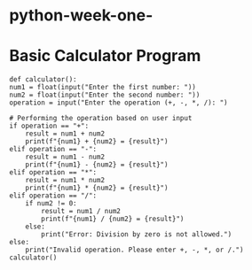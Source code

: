 # python-week-one-
# Basic Calculator Program

    def calculator():  
    num1 = float(input("Enter the first number: "))
    num2 = float(input("Enter the second number: "))
    operation = input("Enter the operation (+, -, *, /): ")

    # Performing the operation based on user input
    if operation == "+":
        result = num1 + num2
        print(f"{num1} + {num2} = {result}")
    elif operation == "-":
        result = num1 - num2
        print(f"{num1} - {num2} = {result}")
    elif operation == "*":
        result = num1 * num2
        print(f"{num1} * {num2} = {result}")
    elif operation == "/":
        if num2 != 0:
            result = num1 / num2
            print(f"{num1} / {num2} = {result}")
        else:
            print("Error: Division by zero is not allowed.")
    else:
        print("Invalid operation. Please enter +, -, *, or /.")
    calculator()

